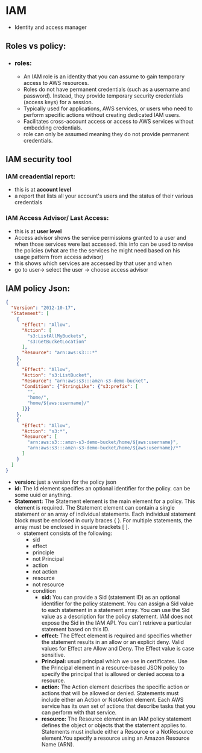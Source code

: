 # IAM
- Identity and access manager

## Roles vs policy:
- ### roles:
  - An IAM role is an identity that you can assume to gain temporary access to AWS resources.
  - Roles do not have permanent credentials (such as a username and password). Instead, they provide temporary security credentials (access keys) for a session.
  - Typically used for applications, AWS services, or users who need to perform specific actions without creating dedicated IAM users.
  - Facilitates cross-account access or access to AWS services without embedding credentials.  
  - role can only be assumed meaning they do not provide permanent credentials.
  
## IAM security tool
 ### IAM creadential report:
 - this is at **account level**
 - a report that lists all your account's users and the status of their various credentials
 ### IAM Access Advisor/ Last Access:
 - this is at **user level**
 - Access advisor shows the service permissions granted to a user and when those services were last accessed. this info can be used to revise the policies (what are the the services he might need based on his usage pattern from access advisor)
  - this shows which services are accessed by that user and when
  - go to user-> select the user -> choose access advisor
## IAM policy Json:

```json
{
  "Version": "2012-10-17",
  "Statement": [
    {
      "Effect": "Allow",
      "Action": [
        "s3:ListAllMyBuckets",
        "s3:GetBucketLocation"
      ],
      "Resource": "arn:aws:s3:::*"
    },
    {
      "Effect": "Allow",
      "Action": "s3:ListBucket",
      "Resource": "arn:aws:s3:::amzn-s3-demo-bucket",
      "Condition": {"StringLike": {"s3:prefix": [
        "",
        "home/",
        "home/${aws:username}/"
      ]}}
    },
    {
      "Effect": "Allow",
      "Action": "s3:*",
      "Resource": [
        "arn:aws:s3:::amzn-s3-demo-bucket/home/${aws:username}",
        "arn:aws:s3:::amzn-s3-demo-bucket/home/${aws:username}/*"
      ]
    }
  ]
}
```
- **version:** just a version for the policy json
- **id:** The Id element specifies an optional identifier for the policy. can be some uuid or anything.
- **Statement:** The Statement element is the main element for a policy. This element is required. The Statement element can contain a single statement or an array of individual statements. Each individual statement block must be enclosed in curly braces { }. For multiple statements, the array must be enclosed in square brackets [ ].
  - statement consists of the following:
      - sid
      - effect
      - principle
      - not Principal
      - action
      - not action
      - resource
      - not resource
      - condition
         - **sid:** You can provide a Sid (statement ID) as an optional identifier for the policy statement. You can assign a Sid value to each statement in a statement array. You can use the Sid value as a description for the policy statement. IAM does not expose the Sid in the IAM API. You can't retrieve a particular statement based on this ID.
         - **effect:** The Effect element is required and specifies whether the statement results in an allow or an explicit deny. Valid values for Effect are Allow and Deny. The Effect value is case sensitive.
         - **Principal:** usual principal which we use in certificates.
         Use the Principal element in a resource-based JSON policy to specify the principal that is allowed or denied access to a resource.
         - **action:** The Action element describes the specific action or actions that will be allowed or denied. Statements must include either an Action or NotAction element. Each AWS service has its own set of actions that describe tasks that you can perform with that service. 
         - **resource:** The Resource element in an IAM policy statement defines the object or objects that the statement applies to. Statements must include either a Resource or a NotResource element.You specify a resource using an Amazon Resource Name (ARN). 
